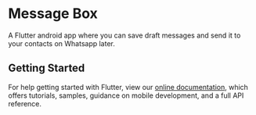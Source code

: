 # Message Box

A Flutter android app where you can save draft messages and send it to your contacts on Whatsapp later.

## Getting Started

For help getting started with Flutter, view our
[online documentation](https://flutter.dev/docs), which offers tutorials,
samples, guidance on mobile development, and a full API reference.

